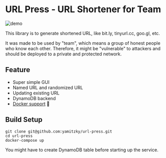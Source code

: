 # URL Press - URL Shortener for Team

![demo](https://media.giphy.com/media/xULW8PFcF2A7zAAOQw/giphy.gif)

This library is to generate shortened URL, like bit.ly, tinyurl.cc, goo.gl, etc.

It was made to be used by "team", which means a group of honest people who know each other.
Therefore, it might be "vulnerable" to attackers and should be deployed to a private and protected network.

## Feature

- Super simple GUI
- Named URL and randomized URL
- Updating existing URL
- DynamoDB backend
- [Docker support](https://hub.docker.com/r/yamitzky/url-press/) 🐳

## Build Setup

```
git clone git@github.com:yamitzky/url-press.git
cd url-press
docker-compose up
```

You might have to create DynamoDB table before starting up the service.
